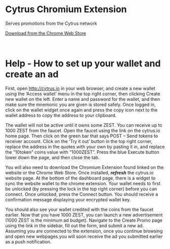 # Cytrus Chromium Extension
Serves promotions from the Cytrus network

[Download from the Chrome Web Store](https://chrome.google.com/webstore/detail/cytrus-chromium-extension/nlocmejmnonmncopfmfcchbbpfdhpmfi)

<br/>

# Help - How to set up your wallet and create an ad
First, open http://cytrus.io in your web browser, and create a new wallet using the ‘Access wallet’ menu in the top right corner, then clicking Create new wallet on the left. Enter a name and password for the wallet, and then make sure the mnemonic you are given is stored safely. Once logged in, click on the wallet widget once again and press the copy icon next to the wallet address to copy the address to your clipboard.

The wallet will not be active until it owns some ZEST. You can receive up to 1000 ZEST from the faucet. Open the faucet using the link on the cytrus.io home page. Then click on the green bar that says POST – Send tokens to receiver account. Click on the ‘Try it out’ button in the top right corner, replace the address in the quotes with your own by pasting it in, and replace the “10token” coins value with “1000ZEST”. Press the blue Execute button lower down the page, and then close the tab.

You will also need to download the Chromium Extension found linked on the website or the Chrome Web Store. Once installed, ***refresh*** the cytrus.io website page. At the bottom of the dashboard page, there is a widget to sync the website wallet to the chrome extension. Your wallet needs to first be unlocked (by pressing the lock in the top right corner) before you can connect. Once unlocked, press the Connect button. You should receive a confirmation message displaying your encrypted wallet key.

You should also see your wallet credited with the coins from the faucet earlier. Now that you have 1000 ZEST, you can launch a new advertisement (1000 ZEST is the minimum ad budget). Navigate to the Create Promo page using the link in the sidebar, fill out the form, and submit a new ad. Assuming you are connected to the extension, once you continue browsing and open new webpages you will soon receive the ad you submitted earlier as a push notification.
